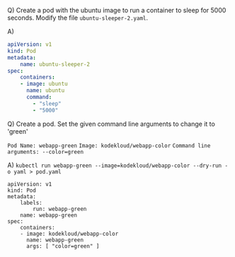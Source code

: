 Q) Create a pod with the ubuntu image to run a container to sleep for 5000 seconds. Modify the file `ubuntu-sleeper-2.yaml`.

A)

```yaml
apiVersion: v1
kind: Pod
metadata:
	name: ubuntu-sleeper-2
spec:
	containers:
	- image: ubuntu
	  name: ubuntu
	  command:
	    - "sleep"
	    - "5000"
```



Q) Create a pod. Set the given command line arguments to change it to 'green'

`Pod Name: webapp-green` `Image: kodekloud/webapp-color` `Command line arguments: --color=green`

A) `kubectl run webapp-green --image=kodekloud/webapp-color --dry-run -o yaml > pod.yaml`

```
apiVersion: v1
kind: Pod
metadata:
	labels:
		run: webapp-green
	name: webapp-green
spec:
	containers:
	- image: kodekloud/webapp-color
	  name: webapp-green
	  args: [ "color=green" ]
```



